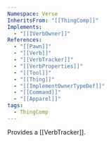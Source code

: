 ```yaml
---
Namespace: Verse
InheritsFrom: "[[ThingComp]]"
Implements:
  - "[[IVerbOwner]]"
References:
  - "[[Pawn]]"
  - "[[Verb]]"
  - "[[VerbTracker]]"
  - "[[VerbProperties]]"
  - "[[Tool]]"
  - "[[Thing]]"
  - "[[ImplementOwnerTypeDef]]"
  - "[[Command]]"
  - "[[Apparel]]"
tags:
  - ThingComp
---
```

Provides a [[VerbTracker]].